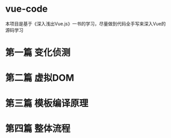 # vue-code
本项目是基于《深入浅出Vue.js》一书的学习，尽量做到代码全手写来深入Vue的源码学习
# 第一篇 变化侦测
# 第二篇 虚拟DOM
# 第三篇 模板编译原理
# 第四篇 整体流程
